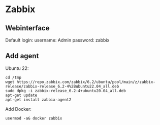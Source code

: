 # Zabbix

## Webinterface

Default login:
username: Admin
password: zabbix

## Add agent

Ubuntu 22:
```
cd /tmp
wget https://repo.zabbix.com/zabbix/6.2/ubuntu/pool/main/z/zabbix-release/zabbix-release_6.2-4%2Bubuntu22.04_all.deb
sudo dpkg -i zabbix-release_6.2-4+ubuntu20.04_all.deb
apt-get update
apt-get install zabbix-agent2
```

Add Docker:
```
usermod -aG docker zabbix
```
